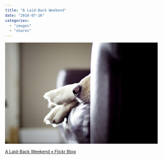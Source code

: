 ```yaml
---
title: "A Laid-Back Weekend"
date: "2010-07-16"
categories: 
  - "images"
  - "shares"
---
```


![](images/tumblr_l5186nqusI1qz4vrlo1_500.jpg)

[A Laid-Back Weekend « Flickr Blog](http://blog.flickr.net/en/2010/07/03/a-laid-back-weekend/)
